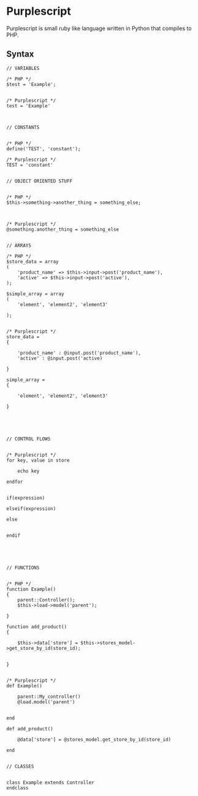 #  Purplescript #


Purplescript is small ruby like language written in Python that compiles to PHP.


## Syntax ##

	// VARIABLES
   
	/* PHP */
	$test = 'Example';


	/* Purplescript */
	test = 'Example'



	// CONSTANTS


	/* PHP */
	define('TEST', 'constant');

	/* Purplescript */
	TEST = 'constant'


	// OBJECT ORIENTED STUFF
	
	
	/* PHP */
	$this->something->another_thing = something_else;



	/* Purplescript */
	@something.another_thing = something_else


	// ARRAYS
	
	/* PHP */
	$store_data = array
	(
		'product_name' => $this->input->post('product_name'),
		'active' => $this->input->post('active'),
	);

	$simple_array = array
	(
		'element', 'element2', 'element3'

	);


	/* Purplescript */
	store_data =
	{

		'product_name' : @input.post('product_name'),
		'active' : @input.post('active)

	}

	simple_array =
	{

		'element', 'element2', 'element3'

	}





	// CONTROL FLOWS
	
	
	/* Purplescript */
	for key, value in store

		echo key

	endfor


	if(expression)

	elseif(expression)

	else


	endif





	// FUNCTIONS
	
	
	/* PHP */
	function Example()
	{
		parent::Controller();
		$this->load->model('parent');

	}

	function add_product()
	{

		$this->data['store'] = $this->stores_model->get_store_by_id(store_id);


	}


	/* Purplescript */
	def Example()

		parent::My_controller()
		@load.model('parent')


	end

	def add_product()

		@data['store'] = @stores_model.get_store_by_id(store_id)

	end
	
	
	// CLASSES
	

    class Example extends Controller
	endclass